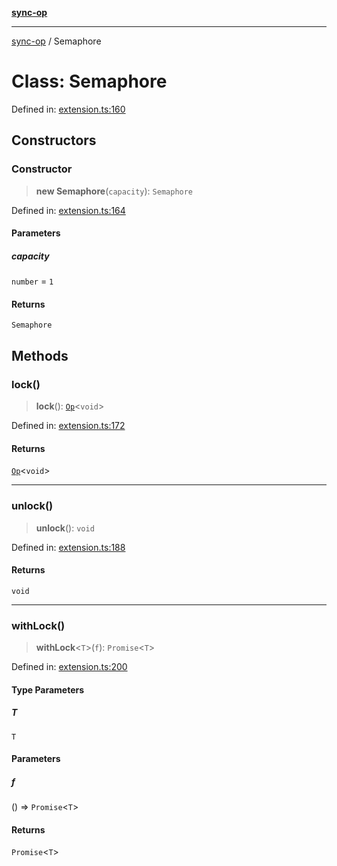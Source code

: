 [**sync-op**](../README.md)

***

[sync-op](../README.md) / Semaphore

# Class: Semaphore

Defined in: [extension.ts:160](https://github.com/dhcmrlchtdj/sync-op/blob/93fe32636f3c6c188a811dfea276951b3e31f9bc/src/extension.ts#L160)

## Constructors

### Constructor

> **new Semaphore**(`capacity`): `Semaphore`

Defined in: [extension.ts:164](https://github.com/dhcmrlchtdj/sync-op/blob/93fe32636f3c6c188a811dfea276951b3e31f9bc/src/extension.ts#L164)

#### Parameters

##### capacity

`number` = `1`

#### Returns

`Semaphore`

## Methods

### lock()

> **lock**(): [`Op`](Op.md)\<`void`\>

Defined in: [extension.ts:172](https://github.com/dhcmrlchtdj/sync-op/blob/93fe32636f3c6c188a811dfea276951b3e31f9bc/src/extension.ts#L172)

#### Returns

[`Op`](Op.md)\<`void`\>

***

### unlock()

> **unlock**(): `void`

Defined in: [extension.ts:188](https://github.com/dhcmrlchtdj/sync-op/blob/93fe32636f3c6c188a811dfea276951b3e31f9bc/src/extension.ts#L188)

#### Returns

`void`

***

### withLock()

> **withLock**\<`T`\>(`f`): `Promise`\<`T`\>

Defined in: [extension.ts:200](https://github.com/dhcmrlchtdj/sync-op/blob/93fe32636f3c6c188a811dfea276951b3e31f9bc/src/extension.ts#L200)

#### Type Parameters

##### T

`T`

#### Parameters

##### f

() => `Promise`\<`T`\>

#### Returns

`Promise`\<`T`\>
